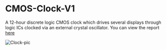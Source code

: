 # CMOS-Clock-V1
A 12-hour discrete logic CMOS clock which drives several displays through logic ICs clocked via an external crystal oscillator. You can view the report [here](https://github.com/rjmdhr/CMOS-Clock-V1/blob/main/Report.pdf)

![Clock-pic](https://user-images.githubusercontent.com/18176285/211679053-5b567f85-0f7f-4b62-a685-4a65ef295cf3.png)
